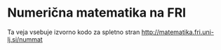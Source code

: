 Numerična matematika na FRI
===========================

Ta veja vsebuje izvorno kodo za spletno stran http://matematika.fri.uni-lj.si/nummat
